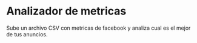 # Analizador de metricas 
Sube un archivo CSV con metricas de facebook y analiza cual es el mejor de tus anuncios.
